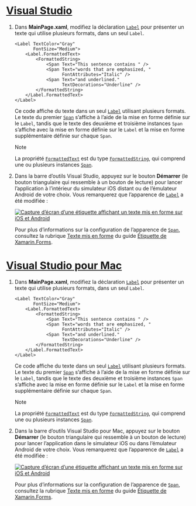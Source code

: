 # <a name="visual-studiotabvswin"></a>[Visual Studio](#tab/vswin)

1. Dans **MainPage.xaml**, modifiez la déclaration [`Label`](xref:Xamarin.Forms.Label) pour présenter un texte qui utilise plusieurs formats, dans un seul `Label`.

    ```xaml
    <Label TextColor="Gray"
           FontSize="Medium">
        <Label.FormattedText>
            <FormattedString>
                <Span Text="This sentence contains " />
                <Span Text="words that are emphasized, "
                      FontAttributes="Italic" />
                <Span Text="and underlined."
                      TextDecorations="Underline" />
            </FormattedString>
        </Label.FormattedText>
    </Label>
    ```

    Ce code affiche du texte dans un seul [`Label`](xref:Xamarin.Forms.Label) utilisant plusieurs formats. Le texte du premier [`Span`](xref:Xamarin.Forms.Span) s’affiche à l’aide de la mise en forme définie sur le `Label`, tandis que le texte des deuxième et troisième instances `Span` s’affiche avec la mise en forme définie sur le `Label` et la mise en forme supplémentaire définie sur chaque `Span`.

    > [!NOTE]
    > La propriété [`FormattedText`](xref:Xamarin.Forms.Label.FormattedText) est du type [`FormattedString`](xref:Xamarin.Forms.FormattedString), qui comprend une ou plusieurs instances [`Span`](xref:Xamarin.Forms.Span).

1. Dans la barre d’outils Visual Studio, appuyez sur le bouton **Démarrer** (le bouton triangulaire qui ressemble à un bouton de lecture) pour lancer l’application à l’intérieur du simulateur iOS distant ou de l’émulateur Android de votre choix. Vous remarquerez que l’apparence de [`Label`](xref:Xamarin.Forms.Label) a été modifiée :

    [![Capture d’écran d’une étiquette affichant un texte mis en forme sur iOS et Android](../images/label-formatted-text.png "Étiquette avec texte mis en forme")](../images/label-formatted-text-large.png#lightbox "Étiquette avec texte mis en forme")

    Pour plus d’informations sur la configuration de l’apparence de [`Span`](xref:Xamarin.Forms.Span), consultez la rubrique [Texte mis en forme](~/xamarin-forms/user-interface/text/label.md#formatted-text) du guide [Étiquette de Xamarin.Forms](~/xamarin-forms/user-interface/text/label.md).

# <a name="visual-studio-for-mactabvsmac"></a>[Visual Studio pour Mac](#tab/vsmac)

1. Dans **MainPage.xaml**, modifiez la déclaration [`Label`](xref:Xamarin.Forms.Label) pour présenter un texte qui utilise plusieurs formats, dans un seul `Label`.

    ```xaml
    <Label TextColor="Gray"
           FontSize="Medium">
        <Label.FormattedText>
            <FormattedString>
                <Span Text="This sentence contains " />
                <Span Text="words that are emphasized, "
                      FontAttributes="Italic" />
                <Span Text="and underlined."
                      TextDecorations="Underline" />
            </FormattedString>
        </Label.FormattedText>
    </Label>
    ```

    Ce code affiche du texte dans un seul [`Label`](xref:Xamarin.Forms.Label) utilisant plusieurs formats. Le texte du premier [`Span`](xref:Xamarin.Forms.Span) s’affiche à l’aide de la mise en forme définie sur le `Label`, tandis que le texte des deuxième et troisième instances `Span` s’affiche avec la mise en forme définie sur le `Label` et la mise en forme supplémentaire définie sur chaque `Span`.

    > [!NOTE]
    > La propriété [`FormattedText`](xref:Xamarin.Forms.Label.FormattedText) est du type [`FormattedString`](xref:Xamarin.Forms.FormattedString), qui comprend une ou plusieurs instances [`Span`](xref:Xamarin.Forms.Span).

1. Dans la barre d’outils Visual Studio pour Mac, appuyez sur le bouton **Démarrer** (le bouton triangulaire qui ressemble à un bouton de lecture) pour lancer l’application dans le simulateur iOS ou dans l’émulateur Android de votre choix. Vous remarquerez que l’apparence de [`Label`](xref:Xamarin.Forms.Label) a été modifiée :

    [![Capture d’écran d’une étiquette affichant un texte mis en forme sur iOS et Android](../images/label-formatted-text.png "Étiquette avec texte mis en forme")](../images/label-formatted-text-large.png#lightbox "Étiquette avec texte mis en forme")

    Pour plus d’informations sur la configuration de l’apparence de [`Span`](xref:Xamarin.Forms.Span), consultez la rubrique [Texte mis en forme](~/xamarin-forms/user-interface/text/label.md#formatted-text) du guide [Étiquette de Xamarin.Forms](~/xamarin-forms/user-interface/text/label.md).
